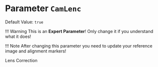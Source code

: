 # Parameter `CamLenc`
Default Value: `true`

!!! Warning
    This is an **Expert Parameter**! Only change it if you understand what it does!

!!! Note
    After changing this parameter you need to update your reference image and alignment markers!

Lens Correction
